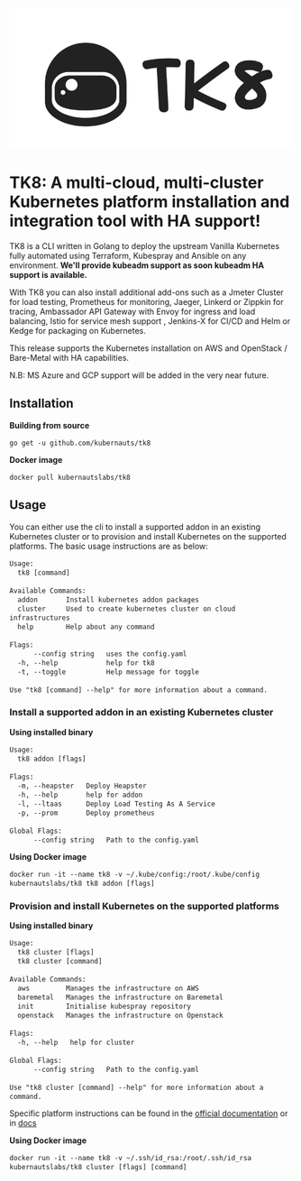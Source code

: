 ![Logo](docs/images/tk8.png)

# TK8: A multi-cloud, multi-cluster Kubernetes platform installation and integration tool with HA support!

TK8 is a CLI written in Golang to deploy the upstream Vanilla Kubernetes fully automated using Terraform, Kubespray and Ansible on any environment. **We'll provide kubeadm support as soon kubeadm HA support is available.**

With TK8 you can also install additional add-ons such as a Jmeter Cluster for load testing, Prometheus for monitoring, Jaeger, Linkerd or Zippkin for tracing, Ambassador API Gateway with Envoy for ingress and load balancing, Istio for service mesh support , Jenkins-X for CI/CD and Helm or Kedge for packaging on Kubernetes.

This release supports the Kubernetes installation on AWS and OpenStack / Bare-Metal with HA capabilities.

N.B: MS Azure and GCP support will be added in the very near future.

## Installation

**Building from source**

```
go get -u github.com/kubernauts/tk8
```

**Docker image**

```
docker pull kubernautslabs/tk8
```

## Usage

You can either use the cli to install a supported addon in an existing Kubernetes cluster or to provision and install Kubernetes on the supported platforms. The basic usage instructions are as below:

```
Usage:
  tk8 [command]

Available Commands:
  addon       Install kubernetes addon packages
  cluster     Used to create kubernetes cluster on cloud infrastructures
  help        Help about any command

Flags:
      --config string   uses the config.yaml
  -h, --help            help for tk8
  -t, --toggle          Help message for toggle

Use "tk8 [command] --help" for more information about a command.
```

### Install a supported addon in an existing Kubernetes cluster

**Using installed binary**

```
Usage:
  tk8 addon [flags]

Flags:
  -m, --heapster   Deploy Heapster
  -h, --help       help for addon
  -l, --ltaas      Deploy Load Testing As A Service
  -p, --prom       Deploy prometheus

Global Flags:
      --config string   Path to the config.yaml
```

**Using Docker image**

```
docker run -it --name tk8 -v ~/.kube/config:/root/.kube/config kubernautslabs/tk8 tk8 addon [flags]
```

### Provision and install Kubernetes on the supported platforms

**Using installed binary**

```
Usage:
  tk8 cluster [flags]
  tk8 cluster [command]

Available Commands:
  aws         Manages the infrastructure on AWS
  baremetal   Manages the infrastructure on Baremetal
  init        Initialise kubespray repository
  openstack   Manages the infrastructure on Openstack

Flags:
  -h, --help   help for cluster

Global Flags:
      --config string   Path to the config.yaml

Use "tk8 cluster [command] --help" for more information about a command.
```

Specific platform instructions can be found in the [official documentation](https://kubernauts.gitbooks.io/tk8/content/) or in [docs](docs/)


**Using Docker image**

```
docker run -it --name tk8 -v ~/.ssh/id_rsa:/root/.ssh/id_rsa kubernautslabs/tk8 cluster [flags] [command]
```
